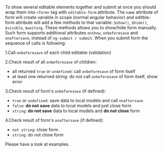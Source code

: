 To show several editable elements together and submit at once you should wrap them into `<form>` tag with
`editable-form` attribute. The `name` attribute of form will create variable in scope (normal angular behavior)
and editble-form attribute will add a few methods to that variable: `$show()`, `$hide()`, `$visible`, `$waiting`.
These methods allows you to show/hide form manually.
Such form supports additional attributes `onshow`, `onbeforesave` and `onaftersave`, instead of `ng-submit / submit`.
When you submit form the sequence of calls is following:

1.Call `onbeforesave` of each child editable (validation)

2.Check result of all `onbeforesave` of children:

  - all returned `true` or `undefined`:  call `onbeforesave` of form itself
  - at least one returned string: do not call `onbeforesave` of form itself, show error


3.Check result of form's `onbeforesave` (if defined):

  - `true` or `undefined`: save data to local models and call `onaftersave`
  - `false`: **do not save** data to local models and just close form
  - `string`: **do not save** data to local models and **do not close** form


4.Check result of form's `onaftersave` (if defined):

  - `not string`: close form
  - `string`: do not close form

Please have a look at examples.